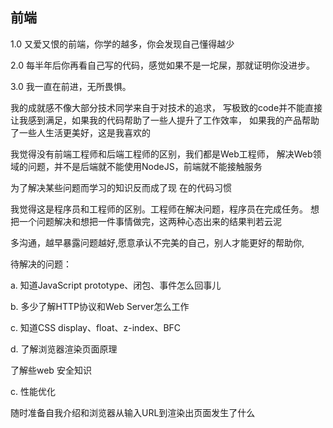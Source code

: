## 前端
1.0 又爱又恨的前端，你学的越多，你会发现自己懂得越少<br>

2.0 每半年后你再看自己写的代码，感觉如果不是一坨屎，那就证明你没进步。<br>

3.0 我一直在前进，无所畏惧。

我的成就感不像大部分技术同学来自于对技术的追求，
写极致的code并不能直接让我感到满足，如果我的代码帮助了一些人提升了工作效率，
如果我的产品帮助了一些人生活更美好，这是我喜欢的

我觉得没有前端工程师和后端工程师的区别，我们都是Web工程师，
解决Web领域的问题，并不是后端就不能使用NodeJS，前端就不能接触服务

为了解决某些问题而学习的知识反而成了现 在的代码习惯

我觉得这是程序员和工程师的区别。工程师在解决问题，程序员在完成任务。
想把一个问题解决和想把一件事情做完，这两种心态出来的结果判若云泥

多沟通，越早暴露问题越好,愿意承认不完美的自己，别人才能更好的帮助你,

待解决的问题：

a. 知道JavaScript prototype、闭包、事件怎么回事儿

b. 多少了解HTTP协议和Web Server怎么工作

c. 知道CSS display、float、z-index、BFC

d. 了解浏览器渲染页面原理

 了解些web 安全知识

c. 性能优化

随时准备自我介绍和浏览器从输入URL到渲染出页面发生了什么
